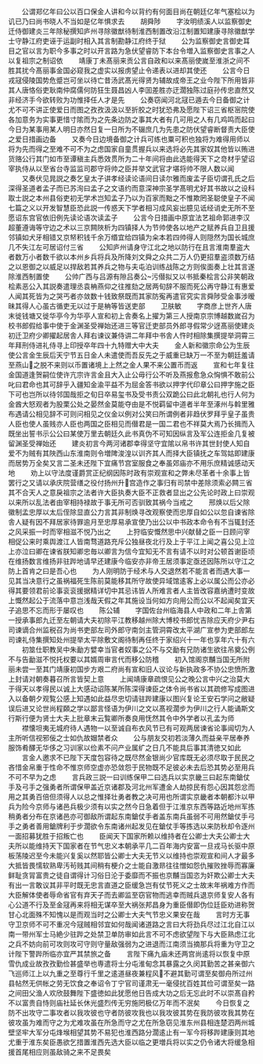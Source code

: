 <!-- { "loadSidebar": true } -->
　　公谓郑亿年曰公以百口保金人讲和今以背约有何面目尚在朝廷亿年气塞桧以为讥已乃曰尚书晓人不当如是亿年惧求去
　　胡舜陟
　　字汝明绩溪人以监察御史迁侍御建炎三年除秘撰知庐州寻除徽猷待制淮西制置改沿江制置知建康寻除徽猷学士守静江府吏诬于运副时相入其言制勘静江府终于狱
　　公为监察御史言御史耳目之官以言为职今多事之时以开言路为急伏望睿防下本台令増入监察御史言事之人以复祖宗之制诏依
　　靖康丁未髙丽来贡公言自政和以来髙丽使嵗至淮浙之间不胜其扰今髙丽事金国必窥我之虚实以报虏望止令递表以进却其使还
　　公言今日戎冦侵陵国势危蹙岂可坐以待亡昔汤武髙光得贤为辅故成帝王之业今陛下所用皆非其人唐恪俗吏耿南仲腐儒何防狂生聂昌凶人李囬差胜亦迂濶独陈过庭孙传忠直然又非经济手今欲转败为功惟择任人才是先
　　公奏窃闻河北冦已遁去今日备御之计尤不可不讲正使爱日而图之孜孜汲汲以至折胶之时犹恐弗及愿陛下诏三省枢宻院使各加意务为实事更惜寸隂而为之先条边防之事其大者有几可用之人有几鸡鸣而起曰今日为某事用某人明日亦然日复一日所为不辍庶几为先患之防伏望睿断督责大臣使之爱日措画边备
　　又奏今日边境备御之计兵可练也粟可积也独将为难得用师以将为先而得之至难不可不为之虑国家自童贯握兵以来选将必先其家奴其他皆以贿进货赂公行其门如市至谭稹主兵悉效贯所为二十年间将由此选能得天下之竒材乎望诏宰执侍从以至省台寺监监司郡守将帅之臣并举文武官才堪将帅不限人数以闻
　　又奏伏见晁説之奏乞皇太子讲孝经读论语间日读尔雅而废孟子臣切谓孔氏之后深得圣道者孟子而已苏洵曰孟子之文语约而意深神宗圣学髙明尤好其书故以之设科取士説之本州县俗吏初无学术岂知孟子乃以为百家而黜之不惟欺罔圣聪使皇子不闻七篇之义以开发智慧臣恐此説一传惑天下学者相习成风妄出臆见诋经诮史无所不至愿诏东宫官依旧例先读论语次读孟子
　　公言今日措画中原宜法艺祖命郭进李汉超董遵诲等守边之术以三京闗陜析为四镇择人为节帅使各以地产之赋养兵自卫且援邻镇如犬牙相错又京帑积钱千余万缗宜给四镇为籴本若四帅得人则隠然为国长城庶几不失江左可居诏付三省
　　公知庐州请身守江北之地以防行在且言淮南羣盗大者数万小者数千欲以本州乡兵将兵及所降刘文舜之众共二万人仍更招羣盗须数万结之以恩御之以威足以捍敌若其养兵之物与夫屯泊训练战陈之方则俟面奏上壮其言遂除淮西制置使
　　公帅广西与吕源有隙吕奏公污僣拟又以书抵秦桧言公非笑朝政桧素恶公入其説奏遣理丞袁柟燕仰之往推劾之居两旬辞不服而死公再守静江有惠爱人闻其死皆为之哭丐者亦敛数十钱致祭既而其家防寃再遣官究实言舜陟受金事涉暧昧其得人心虽古循吏无以过于是柟等皆送吏部
　　卫肤敏
　　字商彦上世齐人唐末徙钱塘又徙华亭今为华亭人宣和初上舎奏名上擢为第三人授南京宗博越数嵗召为校书郎假给事中使于金渊圣受禅始还进三等官迁吏部员外郎寻假常少迓髙丽使建炎初迁卫府少卿擢起居舎人拜右谏议兼侍讲二年拜中书舎人忤时相除集撰提举洞霄三年拜刑侍进礼侍寻上印授卒年四十九特赠大中大夫
　　金人新和徽宗命公为生辰使公言金生辰后天宁节五日金人未遣使而吾反先之于威重已缺万一不至为朝廷羞请至燕山之脱不来则以币置诸境上上然之金人果不来公置币而返
　　宣和七年复往金国道逢贺嗣位使许亢宗许言金且大入止公毋行公不听及燕报愈急众恟惧不敢前公叱曰君命也其可辞乎入疆知金渝平益不为屈金答书欲以押字代印章公曰押字施之臣下可也岂所以待邻国哉拒之旬日卒易玺书及受书责公双跪公曰此北朝礼也行人何为金酋大怒观者为股栗公处之晏然金莫能夺由是不悦羁留中道者半年至涿州与斡里雅布遇请公相见辞不可则问相见之仪金以例对公笑曰所谓例者非趋伏罗拜乎皇子虽贵人臣也使人虽贱亦人臣也两国之臣相见而僣君是一国二君也不祥莫大焉乃长揖而入既坐出誓书示公公曰某使万里去朝廷久此书真伪不可知因纵言及军公连拒金几复被留渊圣受禅始还
　　建炎初言今两河诸郡幸得坚守宜隂以帛书许其世封使人知自爱不为贼有其陜西山东淮南则令増陴浚湟以训齐其人而择大臣镇抚之车驾姑即建康而居势万全矣又言二圣未还陛下宜痛节宫室服食之奉虽郊庙亦不用乐庶精诚感动天地
　　劝上以守法度谨爵赏正纪纲因陈时政有崇观宣和之弊未尽革者十余事上皆罢行之又请以承庆院营缮之役付扬州升宫造作之事归有司禁中差除须索必闗三省其不合天人之意戾祖宗之法者许大臣执奏大臣不正救者显出之公先论时政上曰崇观以来所以乱法者由宰相持禄故于事无所可否驯致其祸今当戒之
　　邢焕以后父除徽制孟忠厚以太后侄除显直公力言其非制焕寻改观察使而忠厚自如公以忽自谏省除舎人疑有因不拜居家待罪逾月至忠厚易承宣使乃出公以中书政本命令有不当辄封还之风采振一时而宰相滋不悦乃出之
　　上狩临安慨然思中兴献替之臣一日顾问宰相促公来时乘舆渡江人皆南骛道路充斥公独昼夜北行及上于平江上闻之喜公见上泣上亦泣曰卿在谏省朕知卿忠毎以卿言为信今宜知无不言有请不以时对公顿首谢臣顷在维扬数言维扬非驻跸地请早还建康今临安亦非帝王居须事定亟还因陈所以守江之防上首肯之曰是吾心也
　　为人刚明防于经术与人交退然若不能言者而遇大事一见其当决意行之虽祸福死生陈前莫能移其所守故使异域馆逺客上必以属公而公亦必得其要领君前论事衮衮援据精详切中其忌讳皆人所难言者人主皆改容嘉纳遭时变故上慨然起公于流落中意岂浅哉天假之年其施设当何如方向用公而公以不起闻矣宜天子追思不忘而形于屡叹也
　　陈公辅
　　字国佐台州临海县人中政和二年上舎第一授承事郎九迁至左朝请大夫初除平江教移越州除大博校书郎忧吉除应天府少尹右司谏谪合州监税召为尚书吏部左司外郎守南剑主管洞霄改太平湖广宣参为吏部郎左司谏礼侍集撰知处州提举太平除敷文阁待制再任终于家绍兴十一年也享年六十有六
　　初筮仕职教吴中朱勔方嬖幸当官者奴事之公不与交勔有兄防诸生欲往吊奠公例不与告勔滋不悦托权要以其婿周审言代而移公防稽
　　初入馆阁京黼当国无所附丽未尝一至其门靖康初国步方艰二府尚有宣和旧人议论与新执政多不协公忠愤所激上封请对朝奏暮召所言皆契上意
　　上闻靖康章疏恨见公之晚公言中兴之治莫大于得天以孝得民以诚上大感动诏陈某所陈深得谏臣之体令尚书省以其疏修写成图进入以备朝夕观覧公感上知遇如此益尽忠切请驻跸建康以图兴复论王安石学问之敝疑误后进又论世尚程頥之学以鄙言怪语为伊川之文以髙视濶步为伊川之行人能诵斯文行斯行便为贤士大夫上批章末云覧卿所奏良用怃然其令中外学者以孔孟为师
　　襟懐坦夷无城府待人遇物一以至诚自布衣风节已有可观两居谏省论事闿切为人主所听信视邪佞之士如仇故媢禁者众
　　公与朋友交初若淡薄久而益亲平居奉养服饰肴醳无华侈之习训家以俭素不问产业属纩之日几不能具后事其清徳又如此
　　言金人邀求不已陛下天度包容待之既尽然金银尚少官库既无必须尽取于民民之吝惜金帛重于性命不惟京师空虚亦恐敛怨于民物既不足彼必未去后恐其势必至用兵不可不早为之虑
　　言兵政三説一曰训练保甲二曰选兵以实京畿三曰起东南鎗仗手及弓手之强勇者所谓保甲盖近京诸郡及河北州军遭金人劫掠民有怨心因其怨忿而用之其勇百倍但须得人以总之惟择壮勇者教之决可用也所谓实京畿者本朝都汴以甲兵为险今京师与诸邑兵极少须有以实之然今日急着但于江淮京东西等路近地州军拣稍勇者分布在京诸邑亦可御敌所谓起东南鎗仗手者盖东南兵虽弱不可用然鎗仗手弓手之勇者善用鎗牌利于步濶欲令东南诸州起发见在鎗仗手等拣选以来防秋却令逐州一面招募犹胜于招叛亡也
　　臣闻天下国家所赖以维持者在公卿士大夫公卿士大夫所以能维持天下国家者在节气忠义本朝承平几二百年海内安富一旦戎马长驱中原板荡陵迟至今未能兴复奚以然耶皆公卿士大夫无节义以维持也崇观宣和间人才最多大抵皆畏懦软熟卑汚茍贱其间稍有梗介之士能自激昻往往憎如怨仇摧败挫辱而寡廉鲜耻贪冐富贵之徒自谓得计习俗日沦于委靡而不振也京黼当国恣为奸欺公卿士大夫有出一言敢议其非平时既无忠言直道之臣缓急岂有仗节死义之士故末年祸难方作而大臣解体使者辱命省官有弃天子而去卿监至窃官物而逃幸而贼兵退京师复安人各有心公道不行及至金冦再来将相无谋卒至大祸张邦昌身为重臣僣即伪位廷臣劝进称贺甘心北面殊不知愧以是而观当时之公卿士大夫气节忠义果安在哉
　　言时方无事守卫京师不可不重况今冦贼相邻宜如何哉闻诸道路之言曰大将劲兵尽过江北自江以南一带州军士马絶少驻跸之处禁卫单防审如此言不可不虑欲望陛下与大臣熟虑江北之兵不妨向前可攻则攻可守则守量敌强弱为之进退而江南须当摘那兵将重为守卫之计陛下警跸所临亦宜严其禁旅之备
　　言陛下痛九庙未还两宫尚逺将以恢复中原雪仇成业故孜孜勤俭甚盛举也専遣将士分屯淮甸念其暴露之久闵其勤苦之甚亲御六飞巡师江上以九重之至尊行千里之逺道昼夜兼程风不避其勤可谓至矣御舟所过州县帖然无供帐之劳无饮食之奉诏令丁宁官司谨肃无一毫侵扰百姓其俭可谓至矣一路之间田父渔人欢欣鼓舞陛下盛徳如此犹愿他日告成大功之后无忘此时不以崇髙自矜不以富贵自恃则庙社延长休光盛烈传无穷施罔极亿万年而不泯矣
　　今日恢复之防不出攻守二事攻者以我攻彼也守者防彼攻我也以我攻彼其势在我防彼攻我其势在彼攻虽为难而守之为尤难攻虽在所急而守之尤在所急窃见淮东州县相连楚泗两州城壁坚牢大军分屯烽堠相望其势不易犯也淮西路分濶逺止有一军今将移跸建康则其地尤重于淮东矣臣愚欲乞措置淮西先选大臣以临之更増兵将以实之仍令诸大将缓急相援首尾相应则虽敌骑之来不足畏矣
